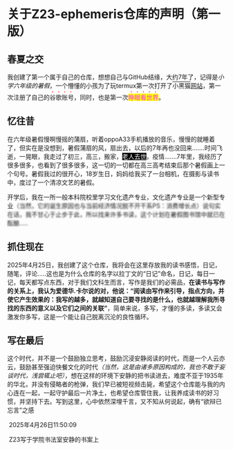 # **关于Z23-ephemeris仓库的声明**（第一版）

## **春夏之交**

我创建了第一个属于自己的仓库，想想自己与GitHub结缘，大约7年了，记得是*小学六年级的暑假*，一个懵懂的小孩为了玩termux第一次打开了<span style="text-decoration:overline;">小黑猫</span><span style="text-decoration:underline;">网站</span>，第一次注册了自己的<span style="text-emphasis:filled red;">谷歌账号</span>，同时，也是第一次<span style="background:#FFFF00; color:#FF33FF; text-emphasis:filled red;">睁眼看世界</span>。

## 忆往昔

在六年级暑假慢啊慢摇的蒲扇，听着oppoA33手机播放的音乐，慢慢的就睡着了，但实在是没想到，暑假蒲扇的风，扇出去，以后的7年再也没回来.......时间飞逝，一晃眼，我走过了初三，高三，搬家，<span style="color:#FFFFFF; background:#000000;">老人去世</span>，疫情.......7年里，我经历了很多很多，也看到了很多很多，这一切的一切都在高三高考结束后那个暑假画上一个句号。暑假我过的很开心，18岁生日，妈妈给我买了一台相机，在摄影与读书中，度过了一个清凉文艺的暑假。

开学后，我在一所一般本科院校里学习文化遗产专业，文化遗产专业是一个新型专业<span style="filter:blur(0.1em);">（当然，它的诞生原因也与当前经济情况脱不开干系PS：消费增长点）说句实在话，我不甘心于止步于此，所以找来许多书读，这个计划在暑假图书馆中就已在酝酿.....

## 抓住现在

2025年4月25日，我创建了这个仓库，我将会在这里存放我的读书感悟，日记，随笔，评论.....这也是为什么仓库的名字以拉丁文的“日记”命名，日记，每日一记，每天都写点东西，对于我们文科生而言，写作是我们的必需品，<span style="font-weight:bold;">在读书与写作的关系上，我认为爱德华.卡尔说的对，他说：“阅读由写作来引导，指点方向，并使它产生效果的：我写的越多，就越知道自己要寻找的是什么，也就越理解我所寻找的东西的意义以及它们之间的关联”</span>，简单来说，多写，才懂的多读，多读又会激发你多写，这是一个能让自己脱离沉沦的良性循环。

## 写在最后

这个时代，并不是一个鼓励独立思考，鼓励沉浸安静阅读的时代，而是一个人云亦云，鼓励甚至强迫快餐文化的时代<span style="font-style:italic;">（当然，这是由诸多原因构成的，我也不敢于妄谈时代，浅尝辄止吧）</span>，想在这样的环境下安静的把书读进去，难度不亚于1935年的华北，并没有侵略者的枪弹，我们早已被短视频击毙，希望这个仓库能与我的内心连在一起，一起守护最后一片净土，也希望仓库管住我，让我养成读书的好习惯，并坚持下去。写到这里，心中依然深埋千言，又不知从何说起，确有“欲辩已忘言”之感

​																																															2025年4月26日11:50:09

​																																											Z23写于学院书法室安静的书案上

